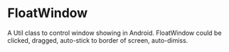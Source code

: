 # FloatWindow
A Util class to control window showing in Android. FloatWindow could be clicked, dragged, auto-stick to border of screen, auto-dimiss.
